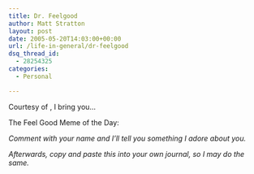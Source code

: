 ```yaml
---
title: Dr. Feelgood
author: Matt Stratton
layout: post
date: 2005-05-20T14:03:00+00:00
url: /life-in-general/dr-feelgood
dsq_thread_id:
  - 28254325
categories:
  - Personal

---
```

Courtesy of , I bring you&#8230;

The Feel Good Meme of the Day:

<span style="font-style:italic;">Comment with your name and I&#8217;ll tell you something I adore about you.</span>

<span style="font-style:italic;">Afterwards, copy and paste this into your own journal, so I may do the same.</span>